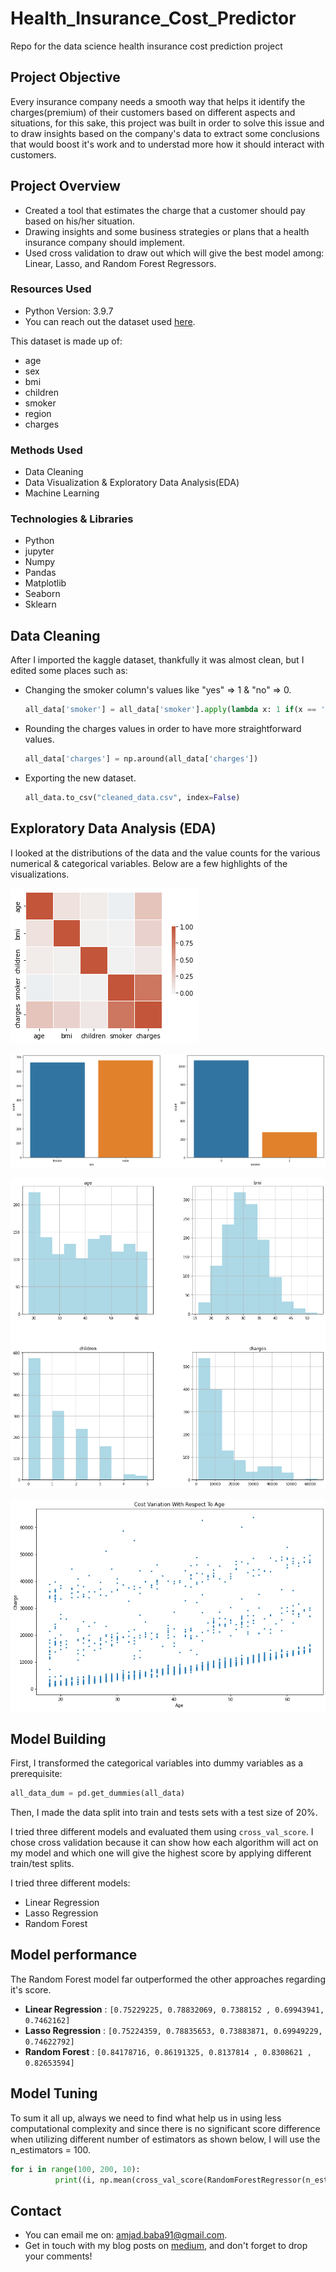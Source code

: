 # Health_Insurance_Cost_Predictor
Repo for the data science health insurance cost prediction project

## Project Objective
Every insurance company needs a smooth way that helps it identify the charges(premium) of their customers based on different aspects and situations, for this sake, this project was built in order to solve this issue and to draw insights
based on the company's data to extract some conclusions that would boost it's work and to understad more how it should interact with customers. 

## Project Overview
* Created a tool that estimates the charge that a customer should pay based on his/her situation.
* Drawing insights and some business strategies or plans that a health insurance company should implement.
* Used cross validation to draw out which will give the best model among: Linear, Lasso, and Random Forest Regressors.

### Resources Used
* Python Version: 3.9.7
* You can reach out the dataset used [here](https://www.kaggle.com/datasets/mirichoi0218/insurance).

This dataset is made up of:

* age
* sex
* bmi
* children
* smoker
* region
* charges

### Methods Used
* Data Cleaning
* Data Visualization & Exploratory Data Analysis(EDA)
* Machine Learning

### Technologies & Libraries
* Python
* jupyter
* Numpy
* Pandas
* Matplotlib
* Seaborn
* Sklearn

## Data Cleaning
After I imported the kaggle dataset, thankfully it was almost clean, but I edited some places such as:

* Changing the smoker column's values like "yes" => 1 & "no" => 0.

    ```python
    all_data['smoker'] = all_data['smoker'].apply(lambda x: 1 if(x == 'yes') else 0)
    ```
* Rounding the charges values in order to have more straightforward values.

    ```python
    all_data['charges'] = np.around(all_data['charges']) 
    ```
* Exporting the new dataset.

     ```python
    all_data.to_csv("cleaned_data.csv", index=False) 
    ```
    
## Exploratory Data Analysis (EDA)
I looked at the distributions of the data and the value counts for the various numerical & categorical variables. Below are a few highlights of the visualizations.

![alt text](https://github.com/amjadalbaba/Health_Insurance_Cost_Predictor/blob/master/Images/heatmap.png)

![alt text](https://github.com/amjadalbaba/Health_Insurance_Cost_Predictor/blob/master/Images/female_male_smoker_no_smoker.png)

![alt text](https://github.com/amjadalbaba/Health_Insurance_Cost_Predictor/blob/master/Images/histograms.png)

![alt text](https://github.com/amjadalbaba/Health_Insurance_Cost_Predictor/blob/master/Images/scatter.png)

## Model Building 

First, I transformed the categorical variables into dummy variables as a prerequisite:

```python
all_data_dum = pd.get_dummies(all_data)
```

Then, I made the data split into train and tests sets with a test size of 20%.   

I tried three different models and evaluated them using ```cross_val_score```. I chose cross validation because it can show how each algorithm will act on my model and which one will give the highest score by applying different train/test splits.   

I tried three different models:

* Linear Regression
* Lasso Regression
* Random Forest  

## Model performance
The Random Forest model far outperformed the other approaches regarding it's score. 

*	**Linear Regression** : ```[0.75229225, 0.78832069, 0.7388152 , 0.69943941, 0.7462162]```
*	**Lasso Regression**  : ```[0.75224359, 0.78835653, 0.73883871, 0.69949229, 0.74622792]```
*	**Random Forest**     : ```[0.84178716, 0.86191325, 0.8137814 , 0.8308621 , 0.82653594]```

## Model Tuning
To sum it all up, always we need to find what help us in using less computational complexity and since there is no significant score difference when utilizing different number of estimators as shown below, I will use the n_estimators = 100.

```python
for i in range(100, 200, 10):
          print((i, np.mean(cross_val_score(RandomForestRegressor(n_estimators = i), X, np.ravel(y)))))
```

## Contact
* You can email me on: amjad.baba91@gmail.com.  
* Get in touch with my blog posts on [medium](https://medium.com/@amjad.baba913), and don't forget to drop your comments!
